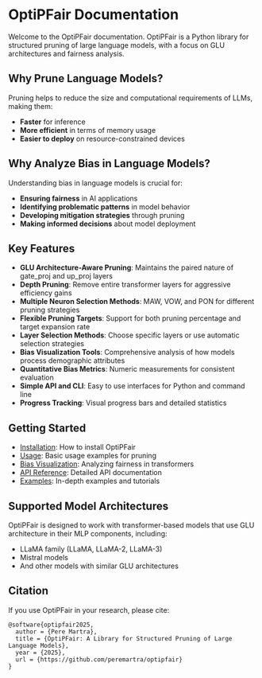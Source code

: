# OptiPFair Documentation

Welcome to the OptiPFair documentation. OptiPFair is a Python library for structured pruning of large language models, with a focus on GLU architectures and fairness analysis.

## Why Prune Language Models?

Pruning helps to reduce the size and computational requirements of LLMs, making them:

- **Faster** for inference
- **More efficient** in terms of memory usage
- **Easier to deploy** on resource-constrained devices

## Why Analyze Bias in Language Models?

Understanding bias in language models is crucial for:

- **Ensuring fairness** in AI applications
- **Identifying problematic patterns** in model behavior
- **Developing mitigation strategies** through pruning
- **Making informed decisions** about model deployment

## Key Features

- **GLU Architecture-Aware Pruning**: Maintains the paired nature of gate_proj and up_proj layers
- **Depth Pruning**: Remove entire transformer layers for aggressive efficiency gains
- **Multiple Neuron Selection Methods**: MAW, VOW, and PON for different pruning strategies
- **Flexible Pruning Targets**: Support for both pruning percentage and target expansion rate
- **Layer Selection Methods**: Choose specific layers or use automatic selection strategies
- **Bias Visualization Tools**: Comprehensive analysis of how models process demographic attributes
- **Quantitative Bias Metrics**: Numeric measurements for consistent evaluation
- **Simple API and CLI**: Easy to use interfaces for Python and command line
- **Progress Tracking**: Visual progress bars and detailed statistics

## Getting Started

- [Installation](installation.md): How to install OptiPFair
- [Usage](usage.md): Basic usage examples for pruning
- [Bias Visualization](bias_visualization.md): Analyzing fairness in transformers
- [API Reference](api.md): Detailed API documentation
- [Examples](examples.md): In-depth examples and tutorials

## Supported Model Architectures

OptiPFair is designed to work with transformer-based models that use GLU architecture in their MLP components, including:

- LLaMA family (LLaMA, LLaMA-2, LLaMA-3)
- Mistral models
- And other models with similar GLU architectures

## Citation

If you use OptiPFair in your research, please cite:

```
@software{optipfair2025,
  author = {Pere Martra},
  title = {OptiPFair: A Library for Structured Pruning of Large Language Models},
  year = {2025},
  url = {https://github.com/peremartra/optipfair}
}
```